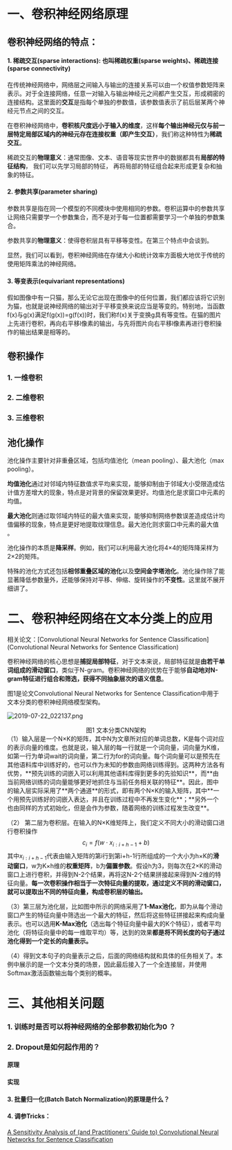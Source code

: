# 一、卷积神经网络原理

## 卷积神经网络的特点：

#### 1. 稀疏交互(sparse interactions): 也叫稀疏权重(sparse weights)、稀疏连接(sparse connectivity)

在传统神经网络中，网络层之间输入与输出的连接关系可以由一个权值参数矩阵来表示。对于全连接网络，任意一对输入与输出神经元之间都产生交互，形成稠密的连接结构。这里面的**交互**是指每个单独的参数值，该参数值表示了前后层某两个神经元节点之间的交互。

在卷积神经网络中，**卷积核尺度远小于输入的维度**，这样**每个输出神经元仅与前一层特定局部区域内的神经元存在连接权重（即产生交互）**，我们称这种特性为**稀疏交互**。

稀疏交互的**物理意义**：通常图像、文本、语音等现实世界中的数据都具有**局部的特征结构**， 我们可以先学习局部的特征， 再将局部的特征组合起来形成更复杂和抽象的特征。

#### 2. 参数共享(parameter sharing)

参数共享是指在同一个模型的不同模块中使用相同的参数。卷积运算中的参数共享让网络只需要学一个参数集合，而不是对于每一位置都需要学习一个单独的参数集合。

参数共享的**物理意义**：使得卷积层具有平移等变性。在第三个特点中会谈到。

显然，我们可以看到，卷积神经网络在存储大小和统计效率方面极大地优于传统的使用矩阵乘法的神经网络。

#### 3. 等变表示(equivariant representations)

假如图像中有一只猫，那么无论它出现在图像中的任何位置，我们都应该将它识别为猫，也就是说神经网络的输出对于平移变换来说应当是等变的。特别地，当函数f(x)与g(x)满足f(g(x))=g(f(x))时，我们称f(x)关于变换g具有等变性。在猫的图片上先进行卷积，再向右平移l像素的输出，与先将图片向右平移l像素再进行卷积操作的输出结果是相等的。

 

## 卷积操作

### 1. 一维卷积

 

### 2. 二维卷积

### 3. 三维卷积

 

## 池化操作

池化操作主要针对非重叠区域，包括均值池化（mean pooling）、最大池化（max pooling）。

**均值池化**通过对邻域内特征数值求平均来实现，能够抑制由于邻域大小受限造成估计值方差增大的现象，特点是对背景的保留效果更好。均值池化是求窗口中元素的均值。

**最大池化**则通过取邻域内特征的最大值来实现，能够抑制网络参数误差造成估计均值偏移的现象，特点是更好地提取纹理信息。最大池化则求窗口中元素的最大值 。

池化操作的本质是**降采样**。例如，我们可以利用最大池化将4×4的矩阵降采样为2×2的矩阵。

特殊的池化方式还包括**相邻重叠区域的池化**以及**空间金字塔池化**。池化操作除了能显著降低参数量外，还能够保持对平移、伸缩、旋转操作的**不变性**。这里就不展开细讲了。

 

 

# 二、卷积神经网络在文本分类上的应用

相关论文：[Convolutional Neural Networks for Sentence Classification](Convolutional Neural Networks for Sentence Classification)

卷积神经网络的核心思想是**捕捉局部特征**，对于文本来说，局部特征就是**由若干单词组成的滑动窗口**，类似于N-gram。卷积神经网络的优势在于能够**自动地对N-gram特征进行组合和筛选，获得不同抽象层次的语义信息**。

图1是论文Convolutional Neural Networks for Sentence Classification中用于文本分类的卷积神经网络模型架构。

![2019-07-22_022137.png](https://i.loli.net/2019/07/22/5d351f31c787e77342.png)

<center>图1 文本分类CNN架构</center>
（1）输入层是一个N×K的矩阵，其中N为文章所对应的单词总数，K是每个词对应的表示向量的维度。也就是说，输入层的每一行就是一个词向量，词向量为K维，如第一行为单词wait的词向量，第二行为for的词向量。每个词向量可以是预先在其他语料库中训练好的，也可以作为未知的参数由网络训练得到。这两种方法各有优势，**预先训练的词嵌入可以利用其他语料库得到更多的先验知识**，而**由当前网络训练的词向量能够更好地抓住与当前任务相关联的特征**。因此，图中的输入层实际采用了**两个通道**的形式，即有两个N×K的输入矩阵，其中**一个用预先训练好的词嵌入表达，并且在训练过程中不再发生变化**；**另外一个也由同样的方式初始化，但是会作为参数，随着网络的训练过程发生改变**。

（2） 第二层为卷积层。在输入的N×K维矩阵上，我们定义不同大小的滑动窗口进行卷积操作
$$
c_{i}=f\left(w \cdot x_{i : i+h-1}+b\right)
$$
其中$x_{i : i+h-1}$代表由输入矩阵的第i行到第i+h-1行所组成的一个大小为h×K的**滑动窗口**，w为K×h维的**权重矩阵**，b为**偏置参数**。假设h为3，则每次在2×K的滑动窗口上进行卷积，并得到N-2个结果，再将这N-2个结果拼接起来得到N-2维的特征向量。**每一次卷积操作相当于一次特征向量的提取，通过定义不同的滑动窗口，就可以提取出不同的特征向量，构成卷积层的输出。**

（3）第三层为池化层，比如图中所示的网络采用了**1-Max池化**，即为从每个滑动窗口产生的特征向量中筛选出一个最大的特征，然后将这些特征拼接起来构成向量表示。也可以选用**K-Max池化**（选出每个特征向量中最大的K个特征），或者平均池化（将特征向量中的每一维取平均）等，达到的效果**都是将不同长度的句子通过池化得到一个定长的向量表示。**

（4）得到文本句子的向量表示之后，后面的网络结构就和具体的任务相关了。本例中展示的是一个文本分类的场景，因此最后接入了一个全连接层，并使用Softmax激活函数输出每个类别的概率。

 

 

 

 

 

 

 

 

 

 

 

# 三、其他相关问题

### 1. 训练时是否可以将神经网络的全部参数初始化为0 ？

### 2. Dropout是如何起作用的？

#### 原理

#### 实现

#### 3. 批量归一化(Batch Batch Normalization)的原理是什么？

#### 4. 调参Tricks：

[A Sensitivity Analysis of (and Practitioners' Guide to) Convolutional Neural Networks for Sentence Classification](https://arxiv.org/abs/1510.03820)

 
